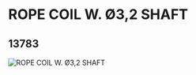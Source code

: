# ROPE COIL W. Ø3,2 SHAFT
## 13783
![ROPE COIL W. Ø3,2 SHAFT](https://lc-www-live-s.legocdn.com/media/bricks/5/2/6160862.jpg)